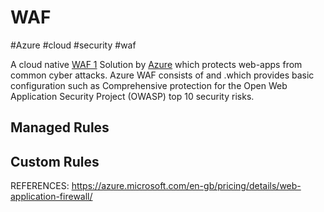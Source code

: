 # WAF
#Azure #cloud #security #waf 

A cloud native [WAF 1](WAF%201) Solution by [Azure](-=%20Azure%20=-/Azure.md) which protects web-apps from common cyber attacks. 
Azure WAF consists of [](-=%20Azure%20=-/Azure%20WAF.md#Managed%20Rules) and [](-=%20Azure%20=-/Azure%20WAF.md#Custom%20Rules) .which provides basic configuration such as Comprehensive protection for the Open Web Application Security Project (OWASP) top 10 security risks. 


## Managed Rules


## Custom Rules




REFERENCES:
https://azure.microsoft.com/en-gb/pricing/details/web-application-firewall/